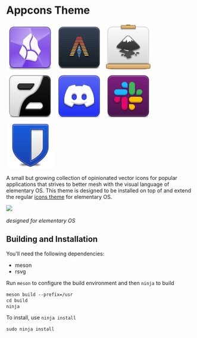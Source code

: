 # Appcons Theme

![Obsidian](./apps/64/obsidian.svg)
![Alacritty](./apps/64/com.alacritty.Alacritty.svg)
![Inkscape](./apps/64/org.inkscape.Inkscape.svg)
![Zen](./apps/64/io.github.zen_browser.zen.svg)
![Discord](./apps/64/discord.svg)
![Slack](./apps/64/com.slack.Slack.svg)
![Bitwarden](./apps/64/com.bitwarden.desktop.svg)

A small but growing collection of opinionated vector icons for popular applications that strives to better mesh with the visual language of elementary OS.
This theme is designed to be installed on top of and extend the regular [icons theme](https://github.com/elementary/icons) for elementary OS.


<img src="https://github.com/wpkelso/appcons/assets/11094688/5c8fb765-61c3-4f79-a33d-46b5bd59c480" width="200">

_designed for elementary OS_

## Building and Installation

You'll need the following dependencies:

* meson
* rsvg

Run `meson` to configure the build environment and then `ninja` to build

    meson build --prefix=/usr
    cd build
    ninja

To install, use `ninja install`

    sudo ninja install
